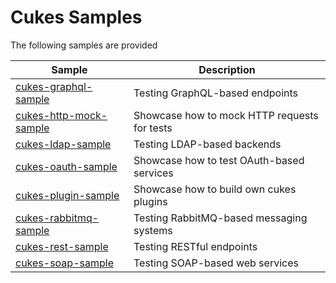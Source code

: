 # Cukes Samples

The following samples are provided

| Sample | Description |
|-----|----|
| [cukes-graphql-sample](cukes-graphql-sample) | Testing GraphQL-based endpoints |
| [cukes-http-mock-sample](cukes-http-mock-sample)| Showcase how to mock HTTP requests for tests |
| [cukes-ldap-sample](cukes-ldap-sample)| Testing LDAP-based backends |
| [cukes-oauth-sample](cukes-oauth-sample)| Showcase how to test OAuth-based services |
| [cukes-plugin-sample](cukes-plugin-sample)| Showcase how to build own cukes plugins |
| [cukes-rabbitmq-sample](cukes-rabbitmq-sample)| Testing RabbitMQ-based messaging systems |
| [cukes-rest-sample](cukes-rest-sample)| Testing RESTful endpoints |
| [cukes-soap-sample](cukes-soap-sample)| Testing SOAP-based web services |
